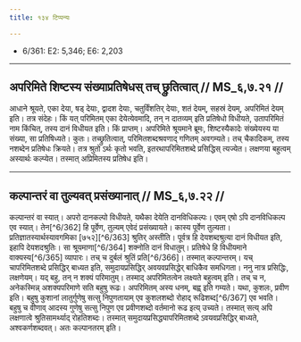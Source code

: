 ```yaml
---
title: १३४ टिप्पन्यः

---
```

- 6/361: E2: 5,346; E6: 2,203

____________________________________________


## अपरिमिते शिष्टस्य संख्याप्रतिषेधस् तच् छ्रुतित्वात् // MS_६,७.२१ //

आधाने श्रूयते, एका देया, षड् देयाः, द्वादश देयाः, चतुर्विंशतिर् देयाः, शतं देयम्, सहस्रं देयम्, अपरिमितं देयम् इति। तत्र संदेहः। किं यत् परिमितम् एका देयेत्येवमादि, तन् न दातव्यम् इति प्रतिषेधो विधीयते, उतापरिमितं नाम किंचित्, तस्य दानं विधीयत इति। किं प्राप्तम्। अपरिमिते श्रूयमाने ब्रूमः, शिष्टस्यैकादेः संख्येयस्य या संख्या, सा प्रतिषिध्यते। कुतः। तच्छ्रुतित्वात्, परिमितशब्दश्रवणाद् गणितम् अवगम्यते। तच् चैकादिकम्, तस्य नशब्देन प्रतिषेधः क्रियते। तत्र श्रुतो ऽर्थः कृतो भवति, इतरथापरिमितशब्दे प्रसिद्धिस् त्यज्येत। लक्षणया बहुत्वम् अस्यार्थः कल्प्येत। तस्मात् अप्रिमितस्य प्रतिषेध इति।


____________________________________________


## कल्पान्तरं वा तुल्यवत् प्रसंख्यानात् // MS_६,७.२२ //

कल्पान्तरं वा स्यात्। अपरो दानकल्पो विधीयते, यथैका देयेति दानविधिकल्पः। एवम् एषो ऽपि दानविधिकल्प एव स्यात्। तेन[^6/362] हि पूर्वेण, तुल्यम् एवेदं प्रसंख्यायते। कास्य पूर्वेण तुल्यता। प्रतिज्ञातस्यार्थस्यावगमिका [७५२][^6/363] श्रुतिर् अस्तीति। पूर्वत्र हि देयशब्दश्रुत्या दानं विधीयत इति, इहापि देयशदश्रुतिः। सा श्रूयमाणा[^6/364] शक्नोति दानं विधातुम्। प्रतिषेधे हि विधीयमाने वाक्यस्य[^6/365] व्यापारः। तच् च दुर्बलं श्रुतिं प्रति[^6/366]। तस्मात् कल्पान्तरम्। यच् चापरिमितशब्दे प्रसिद्धिर् बाध्यत इति, समुदायप्रसिद्धिर् अवयवप्रसिद्धेर् बाधिकैव समधिगता।
ननु नात्र प्रसिद्धिः, लक्षणेयम्। यद् बहु, तन् न शक्यं परिमातुम्। तस्माद् अपरिमितत्वेन लक्ष्यते बहुत्वम् इति। तच् च न, अनेकस्मिन्न् अशक्यपरिमाणे सति बहुषु रूढः। अपरिमितम् अस्य धनम्, बह्व् इति गम्यते। यथा, कुशलः, प्रवीण इति। बहुषु कुशानां लातुर्गुणेषु सत्सु निपुणतायाम् एव कुशलशब्दो रोहाद् रूढिशब्द[^6/367] एव भवति। बहुषु च वीणाव् आदस्य गुणेषु सत्सु निपुण एव प्रवीणशब्दो वर्तमानो रूढ इत्य् उच्यते। तस्मात् सत्य् अपि लक्षणात्वे श्रुतिसामर्थ्याद् रोहतिशब्दः। तस्मात् समुदायप्रसिद्ध्यापरिमितशब्दे ऽवयवप्रसिद्धिर् बाध्यते, अश्वकर्णशब्दवत्। अतः कल्पानतरम् इति।
